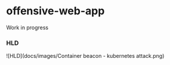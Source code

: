 # offensive-web-app

Work in progress



### HLD



![HLD](docs/images/Container beacon - kubernetes attack.png)
